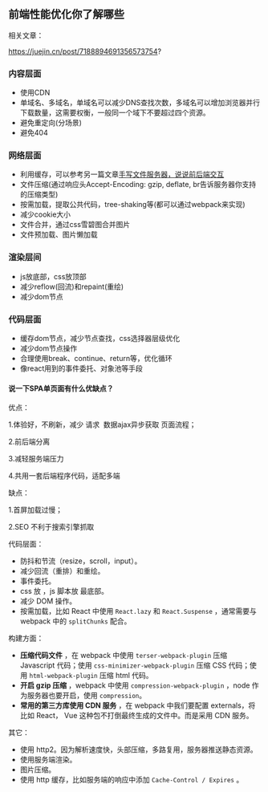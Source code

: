 ## 前端性能优化你了解哪些

相关文章：

https://juejin.cn/post/7188894691356573754?

### 内容层面

* 使用CDN
* 单域名、多域名，单域名可以减少DNS查找次数，多域名可以增加浏览器并行下载数量，这需要权衡，一般同一个域下不要超过四个资源。
* 避免重定向(分场景)
* 避免404

### 网络层面

* 利用缓存，可以参考另一篇文章[手写文件服务器，说说前后端交互](https://juejin.cn/post/6844903570064556040 "https://juejin.cn/post/6844903570064556040")
* 文件压缩(通过响应头Accept-Encoding: gzip, deflate, br告诉服务器你支持的压缩类型)
* 按需加载，提取公共代码，tree-shaking等(都可以通过webpack来实现)
* 减少cookie大小
* 文件合并，通过css雪碧图合并图片
* 文件预加载、图片懒加载

### 渲染层间

* js放底部，css放顶部
* 减少reflow(回流)和repaint(重绘)
* 减少dom节点

### 代码层面

* 缓存dom节点，减少节点查找，css选择器层级优化
* 减少dom节点操作
* 合理使用break、continue、return等，优化循环
* 像react用到的事件委托、对象池等手段

#### 说一下SPA单页面有什么优缺点？

优点：

1.体验好，不刷新，减少 请求  数据ajax异步获取 页面流程；

2.前后端分离

3.减轻服务端压力

4.共用一套后端程序代码，适配多端

缺点：

1.首屏加载过慢；

2.SEO 不利于搜索引擎抓取

代码层面：

* 防抖和节流（resize，scroll，input）。
* 减少回流（重排）和重绘。
* 事件委托。
* css 放 ，js 脚本放  最底部。
* 减少 DOM 操作。
* 按需加载，比如 React 中使用 `React.lazy` 和 `React.Suspense` ，通常需要与 webpack 中的 `splitChunks` 配合。

构建方面：

* **压缩代码文件** ，在 webpack 中使用 `terser-webpack-plugin` 压缩 Javascript 代码；使用 `css-minimizer-webpack-plugin` 压缩 CSS 代码；使用 `html-webpack-plugin` 压缩 html 代码。
* **开启 gzip 压缩** ，webpack 中使用 `compression-webpack-plugin` ，node 作为服务器也要开启，使用 `compression`。
* **常用的第三方库使用 CDN 服务** ，在 webpack 中我们要配置 externals，将比如 React， Vue 这种包不打倒最终生成的文件中。而是采用 CDN 服务。

其它：

* 使用 http2。因为解析速度快，头部压缩，多路复用，服务器推送静态资源。
* 使用服务端渲染。
* 图片压缩。
* 使用 http 缓存，比如服务端的响应中添加 `Cache-Control / Expires` 。
